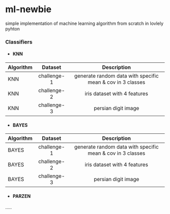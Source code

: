 # ml-newbie
simple implementation of machine learning algorithm from scratch in  lovlely pyhton

### Classifiers

- #### KNN

| Algorithm  | Dataset  | Description |
| :------------ |:---------------:| :-------------------------------:|
| KNN      | challenge-1 | generate random data with specific mean & cov in 3 classes |
| KNN      | challenge-2        |   iris dataset with 4 features |
| KNN | challenge-3      |    persian digit image  |

- #### BAYES

| Algorithm  | Dataset  | Description |
| :------------ |:---------------:| :-------------------------------:|
| BAYES      | challenge-1 | generate random data with specific mean & cov in 3 classes |
| BAYES      | challenge-2        |   iris dataset with 4 features |
| BAYES | challenge-3      |    persian digit image  |

- #### PARZEN
.....
